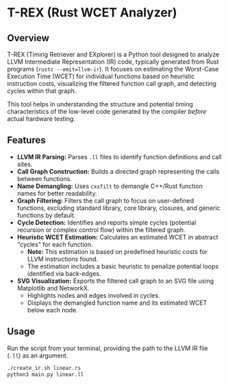 # T-REX (Rust WCET Analyzer)

## Overview

T-REX (Timing Retriever and EXplorer) is a Python tool designed to analyze LLVM Intermediate Representation (IR) code, typically generated from Rust programs (`rustc --emit=llvm-ir`). It focuses on estimating the Worst-Case Execution Time (WCET) for individual functions based on heuristic instruction costs, visualizing the filtered function call graph, and detecting cycles within that graph.

This tool helps in understanding the structure and potential timing characteristics of the low-level code generated by the compiler *before* actual hardware testing.

## Features

* **LLVM IR Parsing:** Parses `.ll` files to identify function definitions and call sites.
* **Call Graph Construction:** Builds a directed graph representing the calls between functions.
* **Name Demangling:** Uses `cxxfilt` to demangle C++/Rust function names for better readability.
* **Graph Filtering:** Filters the call graph to focus on user-defined functions, excluding standard library, core library, closures, and generic functions by default.
* **Cycle Detection:** Identifies and reports simple cycles (potential recursion or complex control flow) within the filtered graph.
* **Heuristic WCET Estimation:** Calculates an estimated WCET in abstract "cycles" for each function.
    * **Note:** This estimation is based on predefined heuristic costs for LLVM instructions found.
    * The estimation includes a basic heuristic to penalize potential loops identified via back-edges.
* **SVG Visualization:** Exports the filtered call graph to an SVG file using Matplotlib and NetworkX.
    * Highlights nodes and edges involved in cycles.
    * Displays the demangled function name and its estimated WCET below each node.

## Usage

Run the script from your terminal, providing the path to the LLVM IR file (`.ll`) as an argument.

```bash
./create_ir.sh linear.rs
python3 main.py linear.ll
```
